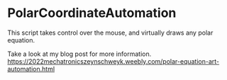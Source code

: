 # PolarCoordinateAutomation
This script takes control over the mouse, and virtually draws any polar equation.

Take a look at my blog post for more information.
https://2022mechatronicszeynschweyk.weebly.com/polar-equation-art-automation.html

